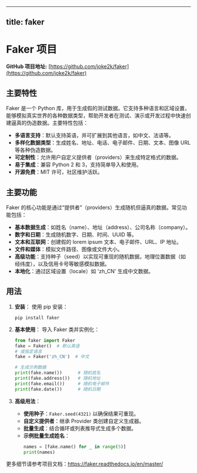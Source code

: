 
---
title: faker
---

# Faker 项目

**GitHub 项目地址:** [https://github.com/joke2k/faker](https://github.com/joke2k/faker)

## 主要特性
Faker 是一个 Python 库，用于生成假的测试数据。它支持多种语言和区域设置，能够模拟真实世界的各种数据类型，帮助开发者在测试、演示或开发过程中快速创建逼真的伪造数据。主要特性包括：
- **多语言支持**：默认支持英语，并可扩展到其他语言，如中文、法语等。
- **多样化数据类型**：生成姓名、地址、电话、电子邮件、日期、文本、图像 URL 等各种伪造数据。
- **可定制性**：允许用户自定义提供者（providers）来生成特定格式的数据。
- **易于集成**：兼容 Python 2 和 3，支持简单导入和使用。
- **开源免费**：MIT 许可，社区维护活跃。

## 主要功能
Faker 的核心功能是通过“提供者”（providers）生成随机但逼真的数据。常见功能包括：
- **基本数据生成**：如姓名（name）、地址（address）、公司名称（company）。
- **数字和日期**：生成随机数字、日期、时间、UUID 等。
- **文本和互联网**：创建假的 lorem ipsum 文本、电子邮件、URL、IP 地址。
- **文件和媒体**：模拟文件路径、图像或文件大小。
- **高级功能**：支持种子（seed）以实现可重现的随机数据，地理位置数据（如经纬度），以及信用卡号等敏感模拟数据。
- **本地化**：通过区域设置（locale）如 'zh_CN' 生成中文数据。

## 用法
1. **安装**：
   使用 pip 安装：
   ```
   pip install faker
   ```

2. **基本使用**：
   导入 Faker 类并实例化：
   ```python
   from faker import Faker
   fake = Faker()  # 默认英语
   # 或指定语言
   fake = Faker('zh_CN')  # 中文

   # 生成示例数据
   print(fake.name())      # 随机姓名
   print(fake.address())   # 随机地址
   print(fake.email())     # 随机电子邮件
   print(fake.date())      # 随机日期
   ```

3. **高级用法**：
   - **使用种子**：`Faker.seed(4321)` 以确保结果可重现。
   - **自定义提供者**：继承 Provider 类创建自定义生成器。
   - **批量生成**：结合循环或列表推导式生成多个数据。
   - **示例批量生成姓名**：
     ```python
     names = [fake.name() for _ in range(5)]
     print(names)
     ```

更多细节请参考项目文档：https://faker.readthedocs.io/en/master/